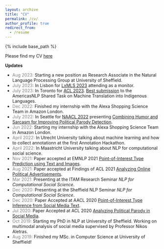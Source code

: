 ```yaml
---
layout: archive
title: "CV"
permalink: /cv/
author_profile: true
redirect_from:
  - /resume
---
```


{% include base_path %}

Please find my CV [here](https://danaesavi.github.io/files/CV_Danae.pdf)

__Updates__
- <span style="color:gray;">Aug 2023: </span> Starting a new position as Research Associate in the Natural Language Processing Group at University of Sheffield.
- <span style="color:gray;">July 2023: </span> In Lisbon for [LxMLS 2023](http://lxmls.it.pt/2023/) attending as a monitor.
- <span style="color:gray;">July 2023: </span> In Toronto for [ACL 2023](https://2023.aclweb.org/). [Best submission](https://aclanthology.org/2023.americasnlp-1.21/) to the AmericasNLP Shared Task on Machine Translation into Indigenous Languages.
- <span style="color:gray;">Dec 2022: </span> Finished my internship with the Alexa Shopping Science Team in Amazon London.
- <span style="color:gray;">July 2022: </span> In Seattle for [NAACL 2022](https://2022.naacl.org/) presenting [Combining Humor and Sarcasm for Improving Political Parody Detection](https://aclanthology.org/2022.naacl-main.131/).
- <span style="color:gray;">Jun 2022: </span> Starting my internship with the Alexa Shopping Science Team in Amazon London.
- <span style="color:gray;">April 2022: </span> In Utrecht University talking about machine learning and how to collect annotationn at the first Annotation Hackathon. 
- <span style="color:gray;">April 2022: </span> In Maastricht University talking about NLP for computational social science.
- <span style="color:gray;">Nov 2021: </span> Paper accepted at EMNLP 2021 [Point-of-Interest Type Prediction using Text and Images](https://aclanthology.org/2021.emnlp-main.614/).
- <span style="color:gray;">Aug 2021: </span> Paper accepted at Findings of ACL 2021 [Analyzing Online Political Advertisements](https://aclanthology.org/2021.findings-acl.321/).
- <span style="color:gray;">Mar 2021: </span> Presenting at the ITAM Research Seminar _NLP for Computational Social Science_.
- <span style="color:gray;">Dec 2020: </span> Presenting at the Sheffield NLP Seminar _NLP for Computational Social Science_.
- <span style="color:gray;">Dec 2020: </span> Paper Accepted at AACL 2020 [Point-of-Interest Type Inference from Social Media Text](https://aclanthology.org/2020.aacl-main.80/).
- <span style="color:gray;">Jul 2020: </span> Paper Accepted at ACL 2020 [Analyzing Political Parody in Social Media](https://aclanthology.org/2020.acl-main.403/).
- <span style="color:gray;">Oct 2019: </span> Starting my PhD in NLP at University of Sheffield. Working on multimodal analysis of social media supervised by Professor Nikos Aletras.
- <span style="color:gray;">Aug 2019: </span> Finished my MSc. in Computer Science at University of Sheffield!
 
